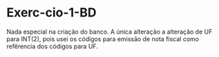# Exerc-cio-1-BD
Nada especial na criação do banco. 
A única alteração a alteração de UF para INT(2), pois usei os códigos para emissão de nota fiscal como refêrencia dos códigos para UF.
